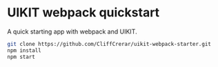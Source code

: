 # UIKIT webpack quickstart

A quick starting app with webpack and UIKIT.

```bash
git clone https://github.com/CliffCrerar/uikit-webpack-starter.git
npm install
npm start
```
